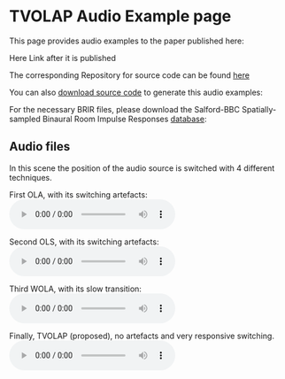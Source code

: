 # TVOLAP Audio Example page

This page provides audio examples to the paper published here:

Here Link after it is published

The corresponding Repository for source code can be found [here](https://github.com/TGM-Oldenburg/TVOLAP) 

You can also [download source code](/FirstGHPage/assets/Source_Code.zip) to generate this audio examples:

For the necessary BRIR files, please download the Salford-BBC Spatially-sampled Binaural Room Impulse Responses [database](http://data.bbcarp.org.uk/sbsbrir/sofa): 

## Audio files

In this scene the position of the audio source is switched with 4 different techniques. 

First OLA, with its switching artefacts:
<audio src="/FirstGHPage//assets/audio/cello_C3_phrase_cresc-decresc_arco-normal_OLA.wav" controls title="Cello processed by OLA"></audio>

Second OLS, with its switching artefacts:
<audio src="/FirstGHPage/assets/audio/cello_C3_phrase_cresc-decresc_arco-normal_OLS.wav" controls title="Cello processed by OLS"></audio>

Third WOLA, with its slow transition:
<audio src="/FirstGHPage/assets/audio/cello_C3_phrase_cresc-decresc_arco-normal_WOLA.wav" controls title="Cello processed by WOLA"></audio>

Finally, TVOLAP (proposed), no artefacts and very responsive switching.
<audio src="/FirstGHPage/assets/audio/cello_C3_phrase_cresc-decresc_arco-normal_TVOLAP.wav" controls title="Cello processed by TVOLAP (proposed)"></audio>



